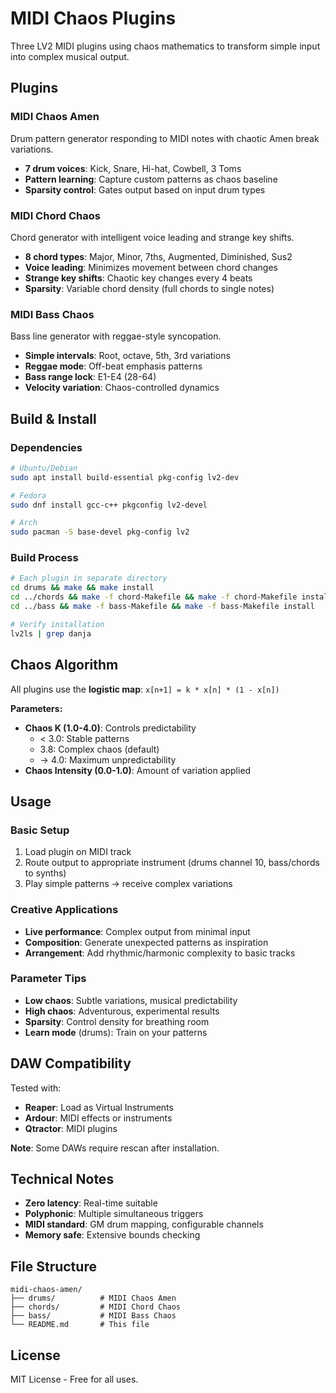 # MIDI Chaos Plugins

Three LV2 MIDI plugins using chaos mathematics to transform simple input into complex musical output.

## Plugins

### MIDI Chaos Amen
Drum pattern generator responding to MIDI notes with chaotic Amen break variations.
- **7 drum voices**: Kick, Snare, Hi-hat, Cowbell, 3 Toms
- **Pattern learning**: Capture custom patterns as chaos baseline
- **Sparsity control**: Gates output based on input drum types

### MIDI Chord Chaos  
Chord generator with intelligent voice leading and strange key shifts.
- **8 chord types**: Major, Minor, 7ths, Augmented, Diminished, Sus2
- **Voice leading**: Minimizes movement between chord changes
- **Strange key shifts**: Chaotic key changes every 4 beats
- **Sparsity**: Variable chord density (full chords to single notes)

### MIDI Bass Chaos
Bass line generator with reggae-style syncopation.
- **Simple intervals**: Root, octave, 5th, 3rd variations
- **Reggae mode**: Off-beat emphasis patterns
- **Bass range lock**: E1-E4 (28-64)
- **Velocity variation**: Chaos-controlled dynamics

## Build & Install

### Dependencies
```bash
# Ubuntu/Debian
sudo apt install build-essential pkg-config lv2-dev

# Fedora
sudo dnf install gcc-c++ pkgconfig lv2-devel

# Arch
sudo pacman -S base-devel pkg-config lv2
```

### Build Process
```bash
# Each plugin in separate directory
cd drums && make && make install
cd ../chords && make -f chord-Makefile && make -f chord-Makefile install  
cd ../bass && make -f bass-Makefile && make -f bass-Makefile install

# Verify installation
lv2ls | grep danja
```

## Chaos Algorithm

All plugins use the **logistic map**: `x[n+1] = k * x[n] * (1 - x[n])`

**Parameters:**
- **Chaos K (1.0-4.0)**: Controls predictability
  - < 3.0: Stable patterns
  - 3.8: Complex chaos (default)
  - → 4.0: Maximum unpredictability
- **Chaos Intensity (0.0-1.0)**: Amount of variation applied

## Usage

### Basic Setup
1. Load plugin on MIDI track
2. Route output to appropriate instrument (drums channel 10, bass/chords to synths)
3. Play simple patterns → receive complex variations

### Creative Applications
- **Live performance**: Complex output from minimal input
- **Composition**: Generate unexpected patterns as inspiration
- **Arrangement**: Add rhythmic/harmonic complexity to basic tracks

### Parameter Tips
- **Low chaos**: Subtle variations, musical predictability
- **High chaos**: Adventurous, experimental results
- **Sparsity**: Control density for breathing room
- **Learn mode** (drums): Train on your patterns

## DAW Compatibility

Tested with:
- **Reaper**: Load as Virtual Instruments
- **Ardour**: MIDI effects or instruments
- **Qtractor**: MIDI plugins

**Note**: Some DAWs require rescan after installation.

## Technical Notes

- **Zero latency**: Real-time suitable
- **Polyphonic**: Multiple simultaneous triggers
- **MIDI standard**: GM drum mapping, configurable channels
- **Memory safe**: Extensive bounds checking

## File Structure
```
midi-chaos-amen/
├── drums/          # MIDI Chaos Amen
├── chords/         # MIDI Chord Chaos  
├── bass/           # MIDI Bass Chaos
└── README.md       # This file
```

## License
MIT License - Free for all uses.
